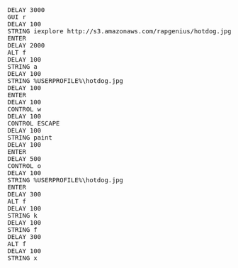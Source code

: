<pre>
DELAY 3000
GUI r
DELAY 100
STRING iexplore http://s3.amazonaws.com/rapgenius/hotdog.jpg
ENTER
DELAY 2000
ALT f
DELAY 100
STRING a
DELAY 100
STRING %USERPROFILE%\hotdog.jpg
DELAY 100
ENTER
DELAY 100
CONTROL w
DELAY 100
CONTROL ESCAPE
DELAY 100
STRING paint
DELAY 100
ENTER
DELAY 500 
CONTROL o
DELAY 100
STRING %USERPROFILE%\hotdog.jpg
ENTER
DELAY 300 
ALT f
DELAY 100
STRING k
DELAY 100
STRING f
DELAY 300 
ALT f
DELAY 100
STRING x
</pre>